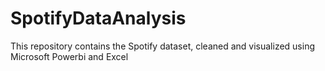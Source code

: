 # SpotifyDataAnalysis
This repository contains the Spotify dataset, cleaned and visualized using Microsoft Powerbi and Excel
